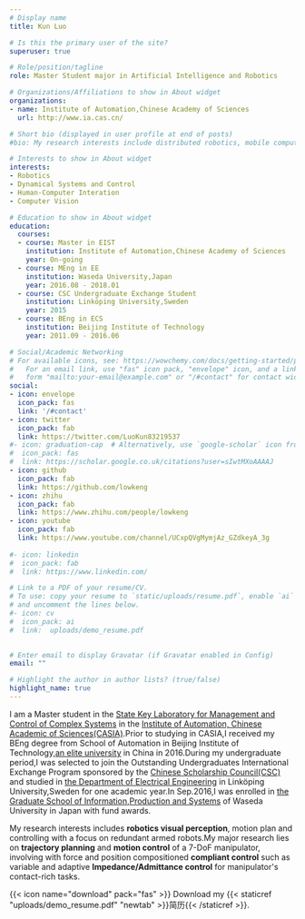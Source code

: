 ```yaml
---
# Display name
title: Kun Luo

# Is this the primary user of the site?
superuser: true

# Role/position/tagline
role: Master Student major in Artificial Intelligence and Robotics

# Organizations/Affiliations to show in About widget
organizations:
- name: Institute of Automation,Chinese Academy of Sciences
  url: http://www.ia.cas.cn/

# Short bio (displayed in user profile at end of posts)
#bio: My research interests include distributed robotics, mobile computing and programmable matter.

# Interests to show in About widget
interests:
- Robotics 
- Dynamical Systems and Control
- Human-Computer Interation
- Computer Vision

# Education to show in About widget
education:
  courses:
  - course: Master in EIST
    institution: Institute of Automation,Chinese Academy of Sciences 
    year: On-going
  - course: MEng in EE
    institution: Waseda University,Japan
    year: 2016.08 - 2018.01
  - course: CSC Undergraduate Exchange Student
    institution: Linköping University,Sweden
    year: 2015
  - course: BEng in ECS
    institution: Beijing Institute of Technology
    year: 2011.09 - 2016.06

# Social/Academic Networking
# For available icons, see: https://wowchemy.com/docs/getting-started/page-builder/#icons
#   For an email link, use "fas" icon pack, "envelope" icon, and a link in the
#   form "mailto:your-email@example.com" or "/#contact" for contact widget.
social:
- icon: envelope
  icon_pack: fas
  link: '/#contact'
- icon: twitter
  icon_pack: fab
  link: https://twitter.com/LuoKun83219537
#- icon: graduation-cap  # Alternatively, use `google-scholar` icon from `ai` icon pack
#  icon_pack: fas
#  link: https://scholar.google.co.uk/citations?user=sIwtMXoAAAAJ
- icon: github
  icon_pack: fab
  link: https://github.com/lowkeng
- icon: zhihu
  icon_pack: fab
  link: https://www.zhihu.com/people/lowkeng
- icon: youtube
  icon_pack: fab
  link: https://www.youtube.com/channel/UCxpQVgMymjAz_GZdkeyA_3g
  
#- icon: linkedin
#  icon_pack: fab
#  link: https://www.linkedin.com/

# Link to a PDF of your resume/CV.
# To use: copy your resume to `static/uploads/resume.pdf`, enable `ai` icons in `params.toml`, 
# and uncomment the lines below.
#- icon: cv
#  icon_pack: ai
#  link:  uploads/demo_resume.pdf
 

# Enter email to display Gravatar (if Gravatar enabled in Config)
email: ""

# Highlight the author in author lists? (true/false)
highlight_name: true
---
```


I am a Master student in the [State Key Laboratory for Management and Control of Complex Systems](http://www.compsys.ia.ac.cn/EN/index.html) in the [Institute of Automation, Chinese Academic of Sciences(CASIA)](http://english.ia.cas.cn/).Prior to studying in CASIA,I received my BEng degree from School of Automation in Beijing Institute of Technology,[an elite university](https://www.usnews.com/education/best-global-universities/china) in China in 2016.During my undergraduate period,I was selected to join the Outstanding Undergraduates International Exchange Program sponsored by the [Chinese Scholarship Council(CSC)](https://www.csc.edu.cn/) and studied in [the Department of Electrical Engineering](https://liu.se/en/organisation/liu/isy) in Linköping University,Sweden for one academic year.In Sep.2016,I was enrolled in [the Graduate School of Information,Production and Systems](https://www.waseda.jp/fsci/gips/en/) of Waseda University in Japan with fund awards.

My research interests includes **robotics visual perception**, motion plan and controlling with a focus on redundant armed robots.My major research lies on **trajectory planning** and **motion control** of a 7-DoF manipulator, involving with force and position compositioned **compliant control** such as variable and adaptive **Impedance/Admittance control** for manipulator's contact-rich tasks.

{{< icon name="download" pack="fas" >}} Download my {{< staticref "uploads/demo_resume.pdf" "newtab" >}}简历{{< /staticref >}}.
